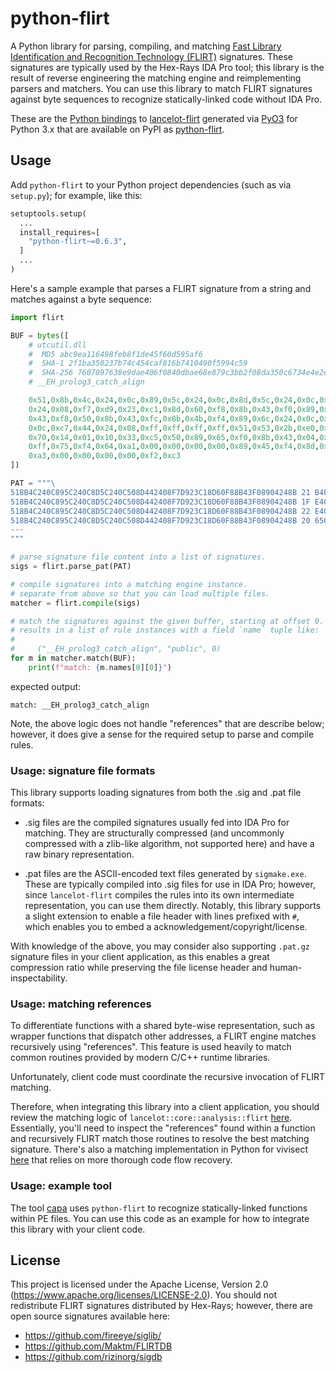 # python-flirt

A Python library for parsing, compiling, and matching [Fast Library Identification and Recognition Technology (FLIRT)](https://hex-rays.com/products/ida/tech/flirt/in_depth/) signatures. These signatures are typically used by the Hex-Rays IDA Pro tool; this library is the result of reverse engineering the matching engine and reimplementing parsers and matchers. You can use this library to match FLIRT signatures against byte sequences to recognize statically-linked code without IDA Pro.

These are the [Python bindings](https://github.com/williballenthin/lancelot/tree/master/pyflirt) to
[lancelot-flirt](https://github.com/williballenthin/lancelot/tree/master/flirt) generated via
[PyO3](https://github.com/PyO3/pyo3) for Python 3.x that are available on PyPI as
[python-flirt](https://pypi.org/project/python-flirt/).

## Usage

Add `python-flirt` to your Python project dependencies (such as via `setup.py`); for example, like this:

```py
setuptools.setup(
  ...
  install_requires=[
    "python-flirt~=0.6.3",
  ]
  ...
)
```

Here's a sample example that parses a FLIRT signature from a string and matches against a byte sequence:

```python
import flirt

BUF = bytes([
    # utcutil.dll
    #  MD5 abc9ea116498feb8f1de45f60d595af6
    #  SHA-1 2f1ba350237b74c454caf816b7410490f5994c59
    #  SHA-256 7607897638e9dae406f0840dbae68e879c3bb2f08da350c6734e4e2ef8d61ac2
    # __EH_prolog3_catch_align

    0x51,0x8b,0x4c,0x24,0x0c,0x89,0x5c,0x24,0x0c,0x8d,0x5c,0x24,0x0c,0x50,0x8d,0x44,
    0x24,0x08,0xf7,0xd9,0x23,0xc1,0x8d,0x60,0xf8,0x8b,0x43,0xf0,0x89,0x04,0x24,0x8b,
    0x43,0xf8,0x50,0x8b,0x43,0xfc,0x8b,0x4b,0xf4,0x89,0x6c,0x24,0x0c,0x8d,0x6c,0x24,
    0x0c,0xc7,0x44,0x24,0x08,0xff,0xff,0xff,0xff,0x51,0x53,0x2b,0xe0,0x56,0x57,0xa1,
    0x70,0x14,0x01,0x10,0x33,0xc5,0x50,0x89,0x65,0xf0,0x8b,0x43,0x04,0x89,0x45,0x04,
    0xff,0x75,0xf4,0x64,0xa1,0x00,0x00,0x00,0x00,0x89,0x45,0xf4,0x8d,0x45,0xf4,0x64,
    0xa3,0x00,0x00,0x00,0x00,0xf2,0xc3
])

PAT = """\
518B4C240C895C240C8D5C240C508D442408F7D923C18D60F88B43F08904248B 21 B4FE 006E :0000 __EH_prolog3_GS_align ^0041 ___security_cookie ........33C5508941FC8B4DF0895DF08B4304894504FF75F464A1000000008945F48D45F464A300000000F2C3
518B4C240C895C240C8D5C240C508D442408F7D923C18D60F88B43F08904248B 1F E4CF 0063 :0000 __EH_prolog3_align ^003F ___security_cookie ........33C5508B4304894504FF75F464A1000000008945F48D45F464A300000000F2C3
518B4C240C895C240C8D5C240C508D442408F7D923C18D60F88B43F08904248B 22 E4CE 006F :0000 __EH_prolog3_catch_GS_align ^0042 ___security_cookie ........33C5508941FC8B4DF08965F08B4304894504FF75F464A1000000008945F48D45F464A300000000F2C3
518B4C240C895C240C8D5C240C508D442408F7D923C18D60F88B43F08904248B 20 6562 0067 :0000 __EH_prolog3_catch_align ^0040 ___security_cookie ........33C5508965F08B4304894504FF75F464A1000000008945F48D45F464A300000000F2C3
---
"""

# parse signature file content into a list of signatures.
sigs = flirt.parse_pat(PAT)

# compile signatures into a matching engine instance.
# separate from above so that you can load multiple files.
matcher = flirt.compile(sigs)

# match the signatures against the given buffer, starting at offset 0.
# results in a list of rule instances with a field `name` tuple like:
#
#     ("__EH_prolog3_catch_align", "public", 0)
for m in matcher.match(BUF):
    print(f"match: {m.names[0][0]}")
```

expected output:

```
match: __EH_prolog3_catch_align
```

Note, the above logic does not handle "references" that are describe below;
however, it does give a sense for the required setup to parse and compile rules.

### Usage: signature file formats

This library supports loading signatures from both the .sig and .pat file formats:

  - .sig files are the compiled signatures usually fed into IDA Pro for matching. They are structurally compressed (and uncommonly compressed with a zlib-like algorithm, not supported here) and have a raw binary representation.

  - .pat files are the ASCII-encoded text files generated by `sigmake.exe`. These are typically compiled into .sig files for use in IDA Pro; however, since `lancelot-flirt` compiles the rules into its own intermediate representation, you can use them directly. Notably, this library supports a slight extension to enable a file header with lines prefixed with `#`, which enables you to embed a acknowledgement/copyright/license.

With knowledge of the above, you may consider also supporting `.pat.gz` signature files in your client application, as this enables a great compression ratio while preserving the file license header and human-inspectability.

### Usage: matching references

To differentiate functions with a shared byte-wise representation, such as wrapper functions that dispatch other addresses, a FLIRT engine matches recursively using "references".
This feature is used heavily to match common routines provided by modern C/C++ runtime libraries.

Unfortunately, client code must coordinate the recursive invocation of FLIRT matching.

Therefore, when integrating this library into a client application, you should review the matching logic of `lancelot::core::analysis::flirt` [here](https://github.com/williballenthin/lancelot/blob/master/core/src/analysis/flirt.rs).
Essentially, you'll need to inspect the "references" found within a function and recursively FLIRT match those routines to resolve the best matching signature.
There's also a matching implementation in Python for vivisect [here](https://github.com/williballenthin/viv-utils/blob/master/viv_utils/flirt.py) that relies on more thorough code flow recovery.


### Usage: example tool

The tool [capa](https://github.com/fireeye/capa) uses `python-flirt` to recognize statically-linked functions within PE files.
You can use this code as an example for how to integrate this library with your client code.

## License

This project is licensed under the Apache License, Version 2.0 (https://www.apache.org/licenses/LICENSE-2.0).
You should not redistribute FLIRT signatures distributed by Hex-Rays; however, there are open source signatures available here:

  - https://github.com/fireeye/siglib/
  - https://github.com/Maktm/FLIRTDB
  - https://github.com/rizinorg/sigdb
